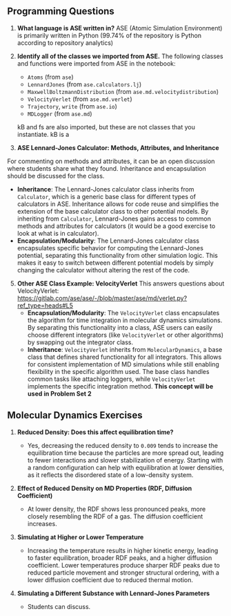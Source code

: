 ## Programming Questions

1. **What language is ASE written in?**
   ASE (Atomic Simulation Environment) is primarily written in Python (99.74% of the repository is Python according to repository analytics)

2. **Identify all of the classes we imported from ASE.**
   The following classes and functions were imported from ASE in the notebook:
   - `Atoms` (from `ase`)
   - `LennardJones` (from `ase.calculators.lj`)
   - `MaxwellBoltzmannDistribution` (from `ase.md.velocitydistribution`)
   - `VelocityVerlet` (from `ase.md.verlet`)
   - `Trajectory`, `write` (from `ase.io`)
   - `MDLogger` (from `ase.md`)

    kB and fs are also imported, but these are not classes that you instantiate. kB is a 

3. **ASE Lennard-Jones Calculator: Methods, Attributes, and Inheritance**

For commenting on methods and attributes, it can be an open discussion where students share what they found. Inheritance and encapsulation should be discussed for the class.
   - **Inheritance**: The Lennard-Jones calculator class inherits from `Calculator`, which is a generic base class for different types of calculators in ASE. Inheritance allows for code reuse and simplifies the extension of the base calculator class to other potential models. By inheriting from `Calculator`, Lennard-Jones gains access to common methods and attributes for calculators (it would be a good exercise to look at what is in calculator).
   - **Encapsulation/Modularity**: The Lennard-Jones calculator class encapsulates specific behavior for computing the Lennard-Jones potential, separating this functionality from other simulation logic. This makes it easy to switch between different potential models by simply changing the calculator without altering the rest of the code.
   
5. **Other ASE Class Example: VelocityVerlet**
This answers questions about VelocityVerlet: https://gitlab.com/ase/ase/-/blob/master/ase/md/verlet.py?ref_type=heads#L5
   - **Encapsulation/Modularity**: The `VelocityVerlet` class encapsulates the algorithm for time integration in molecular dynamics simulations. By separating this functionality into a class, ASE users can easily choose different integrators (like `VelocityVerlet` or other algorithms) by swapping out the integrator class.
   - **Inheritance**: `VelocityVerlet` inherits from `MolecularDynamics`, a base class that defines shared functionality for all integrators. This allows for consistent implementation of MD simulations while still enabling flexibility in the specific algorithm used. The base class handles common tasks like attaching loggers, while `VelocityVerlet` implements the specific integration method. **This concept will be used in Problem Set 2**

## Molecular Dynamics Exercises

1. **Reduced Density: Does this affect equilibration time?**
   - Yes, decreasing the reduced density to `0.009` tends to increase the equilibration time because the particles are more spread out, leading to fewer interactions and slower stabilization of energy. Starting with a random configuration can help with equilibration at lower densities, as it reflects the disordered state of a low-density system.

2. **Effect of Reduced Density on MD Properties (RDF, Diffusion Coefficient)**
   - At lower density, the RDF shows less pronounced peaks, more closely resembling the RDF of a gas. The diffusion coefficient increases.

3. **Simulating at Higher or Lower Temperature**
   - Increasing the temperature results in higher kinetic energy, leading to faster equilibration, broader RDF peaks, and a higher diffusion coefficient. Lower temperatures produce sharper RDF peaks due to reduced particle movement and stronger structural ordering, with a lower diffusion coefficient due to reduced thermal motion.

4. **Simulating a Different Substance with Lennard-Jones Parameters**
   - Students can discuss.
